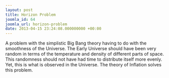 ```yaml
---
layout: post
title: Horizon Problem
joomla_id: 64
joomla_url: horizon-problem
date: 2013-04-15 23:24:08.000000000 +00:00
---
```

<p>A problem with the simplistic Big Bang theory having to do with the smoothness of the Universe. The Early Universe should have been very random in terms of the temperature and density of different parts of space. This randomness should not have had time to distribute itself more evenly. Yet, this is what is observed in the Universe. The theory of Inflation solves this problem.</p>

